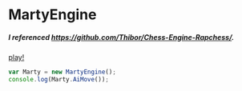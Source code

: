 # MartyEngine
##### I referenced https://github.com/Thibor/Chess-Engine-Rapchess/.
[play!](https://urobot2011.github.io/MartyEngine/play.html)
```js
var Marty = new MartyEngine();
console.log(Marty.AiMove());
```
